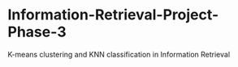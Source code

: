 # Information-Retrieval-Project-Phase-3
 K-means clustering and KNN classification in Information Retrieval
